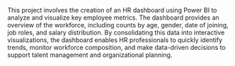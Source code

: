 This project involves the creation of an HR dashboard using Power BI to analyze and visualize key employee metrics. The dashboard provides an overview of the workforce, including counts by age, gender, date of joining, job roles, and salary distribution. By consolidating this data into interactive visualizations, the dashboard enables HR professionals to quickly identify trends, monitor workforce composition, and make data-driven decisions to support talent management and organizational planning.
